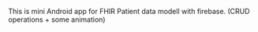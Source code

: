 This is mini Android app for FHIR Patient data modell with firebase. (CRUD operations + some animation)
